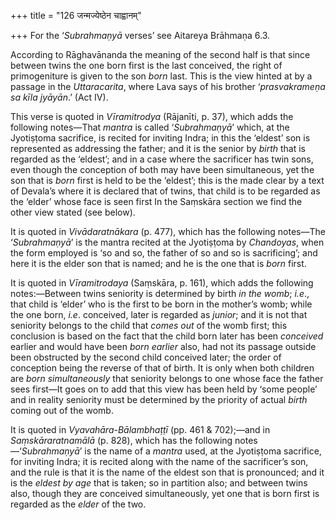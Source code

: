 +++
title = "126 जन्मज्येष्ठेन चाह्वानम्"

+++
For the ‘*Subrahmaṇyā* verses’ see Aitareya Brāhmaṇa 6.3.

According to Rāghavānanda the meaning of the second half is that since
between twins the one born first is the last conceived, the right of
primogeniture is given to the son *born* last. This is the view hinted
at by a passage in the *Uttaracarita*, where Lava says of his brother
‘*prasvakrameṇa sa kīla jyāyān*.’ (Act IV).

This verse is quoted in *Vīramitrodya* (Rājanīti, p. 37), which adds the
following notes—That *mantra* is called ‘*Subrahmaṇyā*’ which, at the
Jyotiṣṭoma sacrifice, is recited for inviting Indra; in this the
‘eldest’ son is represented as addressing the father; and it is the
senior by *birth* that is regarded as the ‘eldest’; and in a case where
the sacrificer has twin sons, even though the conception of both may
have been simultaneous, yet the son that is *born* first is held to be
the ‘eldest’; this is the made clear by a text of Devala’s where it is
declared that of twins, that child is to be regarded as the ‘elder’
whose face is seen first In the Saṃskāra section we find the other view
stated (see below).

It is quoted in *Vivādaratnākara* (p. 477), which has the following
notes—The ‘*Subrahmaṇyā*’ is the mantra recited at the Jyotiṣṭoma by
*Chandoyas*, when the form employed is ‘so and so, the father of so and
so is sacrificing’; and here it is the elder son that is named; and he
is the one that is *born* first.

It is quoted in *Vīramitrodaya* (Saṃskāra, p. 161), which adds the
following notes:—Between twins seniority is determined by birth *in the
womb*; *i.e*., that child is ‘elder’ who is the first to be born in the
mother’s womb; while the one born, *i.e*. conceived, later is regarded
as *junior*; and it is not that seniority belongs to the child that
*comes out* of the womb first; this conclusion is based on the fact that
the child born later has been *conceived* earlier and would have been
*born earlier* also, had not its passage outside been obstructed by the
second child conceived later; the order of conception being the reverse
of that of birth. It is only when both children are *born
simultaneously* that seniority belongs to one whose face the father sees
first—It goes on to add that this view has been held by ‘some people’
and in reality seniority must be determined by the priority of actual
*birth* coming out of the womb.

It is quoted in *Vyavahāra-Bālambhaṭṭī* (pp. 461 & 702);—and in
*Saṃskāraratnamālā* (p. 828), which has the following
notes—‘*Subrahmaṇyā*’ is the name of a *mantra* used, at the Jyotiṣṭoma
sacrifice, for inviting Indra; it is recited along with the name of the
sacrificer’s son, and the rule is that it is the name of the eldest son
that is pronounced; and it is the *eldest by age* that is taken; so in
partition also; and between twins also, though they are conceived
simultaneously, yet one that is born first is regarded as the *elder* of
the two.


